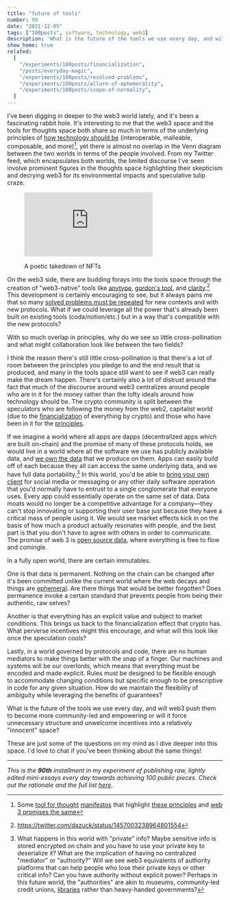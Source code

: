 ```yaml
---
title: "future of tools"
number: 90
date: "2021-12-05"
tags: ["100posts", software, technology, web3]
description: 'What is the future of the tools we use every day, and will web3 push them to become more community-led and empowering or will it force unnecessary structure and unwelcome incentives into a relatively "innocent" space?'
show_home: true
related:
  [
    "/experiments/100posts/financialization",
    "/posts/everyday-magic",
    "/experiments/100posts/resolved-problems",
    "/experiments/100posts/allure-of-ephemerality",
    "/experiments/100posts/scope-of-normality",
  ]
---
```


I've been digging in deeper to the web3 world lately, and it's been a fascinating rabbit hole. It's interesting to me that the web3 space and the tools for thoughts space both share so much in terms of the underlying principles of [how technology should be](/posts/everyday-magic) (interoperable, malleable, composable, and more)[^1], yet there is almost no overlap in the Venn diagram between the two worlds in terms of the people involved. From my Twitter feed, which encapsulates both worlds, the limited discourse I've seen involve prominent figures in the thoughts space highlighting their skepticism and decrying web3 for its environmental impacts and speculative tulip craze.

<figure class="embed">
    <iframe src="https://twitter.com/anyuser/status/1366232182356762629" frameborder="0" ></iframe>
    <figcaption><p>A poetic takedown of NFTs</p></figcaption>
</figure>

On the web3 side, there are budding forays into the tools space through the creation of "web3-native" tools like [anytype](anytype.io0), [gordon's tool](https://twitter.com/gordonbrander/status/1458290443091804160), and [clarity](https://www.clarity.so/).[^2] This development is certainly encouraging to see, but it always pains me that so many [solved problems must be repeated](/experiments/100posts/resolved-problems) for new contexts and with new protocols. What if we could leverage all the power that's already been built on existing tools (coda/notion/etc.) but in a way that's compatible with the new protocols?

With so much overlap in principles, why do we see so little cross-pollination and what might collaboration look like between the two fields?

I think the reason there's still little cross-pollination is that there's a lot of room between the principles you pledge to and the end result that is produced, and many in the tools space still want to see if web3 can really make the dream happen. There's certainly also a lot of distrust around the fact that much of the discourse around web3 centralizes around people who are in it for the money rather than the lofty ideals around how technology should be. The crypto community is split between the speculators who are following the money from the web2, capitalist world (due to the [financialization](/experiments/100posts/financialization) of everything by crypto) and those who have been in it for the [principles](/experiments/100posts/scope-of-normality).

If we imagine a world where all apps are dapps (decentralized apps which are built on-chain) and the promise of many of these protocols holds, we would live in a world where all the software we use has publicly available data, and [we own the data](https://twitter.com/ceramicnetwork/status/1462566988644036608) that we produce on them. Apps can easily build off of each because they all can access the same underlying data, and we have full data portability.[^3] In this world, you'd be able to [bring your own client](https://www.geoffreylitt.com/2021/03/05/bring-your-own-client.html) for social media or messaging or any other daily software operation that you'd normally have to entrust to a single conglomerate that everyone uses. Every app could essentially operate on the same set of data. Data moats would no longer be a competitive advantage for a company—they can't stop innovating or supporting their user base just because they have a critical mass of people using it. We would see market effects kick in on the basis of how much a product actually resonates with people, and the best part is that you don't have to agree with others in order to communicate. The promise of web 3 is [open source data](https://twitter.com/Iiterature/status/1458569146996862982), where everything is free to flow and comingle.

In a fully open world, there are certain immutables.

One is that data is permanent. Nothing on the chain can be changed after it's been committed unlike the current world where the web decays and things are [ephemeral](/experiments/100posts/allure-of-ephemerality). Are there things that would be better forgotten? Does permanence invoke a certain standard that prevents people from being their authentic, raw selves?

Another is that everything has an explicit value and subject to market conditions. This brings us back to the financialization effect that crypto has. What perverse incentives might this encourage, and what will this look like once the speculation cools?

Lastly, in a world governed by protocols and code, there are no human mediators to make things better with the snap of a finger. Our machines and systems will be our overlords, which means that everything must be encoded and made explicit. Rules must be designed to be flexible enough to accommodate changing conditions but specific enough to be prescriptive in code for any given situation. How do we maintain the flexibility of ambiguity while leveraging the benefits of guarantees?

What is the future of the tools we use every day, and will web3 push them to become more community-led and empowering or will it force unnecessary structure and unwelcome incentives into a relatively "innocent" space?

These are just some of the questions on my mind as I dive deeper into this space. I'd love to chat if you've been thinking about the same things!

[^1]: Some [tool for thought](https://www.inkandswitch.com/) [manifestos](https://numinous.productions/ttft/) that highlight [these principles](https://www.mollymielke.com/cc) and [web 3 promises the same](https://baby.mirror.xyz/O7a922A-9zT4C4UwssRExkftdHywJ-13sR2rxQ-t__k?utm_source=pocket_mylist)
[^2]: https://twitter.com/dazuck/status/1457003238964801554
[^3]: What happens in this world with "private" info? Maybe sensitive info is stored encrypted on chain and you have to use your private key to deserialize it? What are the implication of having no centralized "mediator" or "authority?" Will we see web3 equivalents of authority platforms that can help people who lose their private keys or other critical info? Can you have authority without explicit power? Perhaps in this future world, the "authorities" are akin to museums, community-led credit unions, [libraries](https://www.nytimes.com/2020/02/25/books/review/joanne-mcneil-lurking.html#:~:text=or%20maybe%20the%20internet%20should%20be%20more%20like%20a%20library%2C%20%E2%80%9Ca%20civic%20and%20independent%20body%20...%20guided%20by%20principles%20of%20justice%2C%20rights%20and%20human%20dignity%2C%E2%80%9D%20where%20%E2%80%9Ceveryone%20is%20welcome%20...%20just%20for%20being.%E2%80%9D) rather than heavy-handed governments?

---

_This is the **90th** installment in my experiment of publishing raw, lightly edited mini-essays every day towards achieving 100 public pieces. Check out the rationale and the full list [here](/experiments/100posts/)_.
